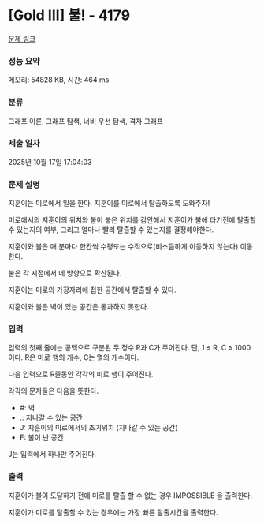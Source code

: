 # [Gold III] 불! - 4179 

[문제 링크](https://www.acmicpc.net/problem/4179) 

### 성능 요약

메모리: 54828 KB, 시간: 464 ms

### 분류

그래프 이론, 그래프 탐색, 너비 우선 탐색, 격자 그래프

### 제출 일자

2025년 10월 17일 17:04:03

### 문제 설명

<p>지훈이는 미로에서 일을 한다. 지훈이를 미로에서 탈출하도록 도와주자!</p>

<p>미로에서의 지훈이의 위치와 불이 붙은 위치를 감안해서 지훈이가 불에 타기전에 탈출할 수 있는지의 여부, 그리고 얼마나 빨리 탈출할 수 있는지를 결정해야한다.</p>

<p>지훈이와 불은 매 분마다 한칸씩 수평또는 수직으로(비스듬하게 이동하지 않는다)  이동한다. </p>

<p>불은 각 지점에서 네 방향으로 확산된다. </p>

<p>지훈이는 미로의 가장자리에 접한 공간에서 탈출할 수 있다. </p>

<p>지훈이와 불은 벽이 있는 공간은 통과하지 못한다.</p>

### 입력 

 <p>입력의 첫째 줄에는 공백으로 구분된 두 정수 R과 C가 주어진다. 단, 1 ≤ R, C ≤ 1000 이다. R은 미로 행의 개수, C는 열의 개수이다.</p>

<p>다음 입력으로 R줄동안 각각의 미로 행이 주어진다.</p>

<p> 각각의 문자들은 다음을 뜻한다.</p>

<ul>
	<li>#: 벽</li>
	<li>.: 지나갈 수 있는 공간</li>
	<li>J: 지훈이의 미로에서의 초기위치 (지나갈 수 있는 공간)</li>
	<li>F: 불이 난 공간</li>
</ul>

<p>J는 입력에서 하나만 주어진다.</p>

### 출력 

 <p>지훈이가 불이 도달하기 전에 미로를 탈출 할 수 없는 경우 IMPOSSIBLE 을 출력한다.</p>

<p>지훈이가 미로를 탈출할 수 있는 경우에는 가장 빠른 탈출시간을 출력한다. </p>

